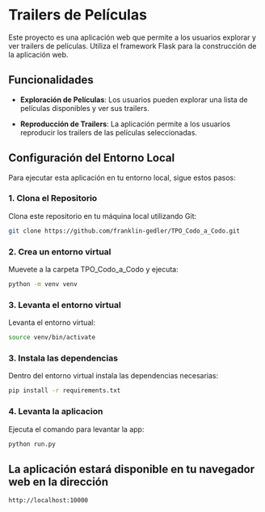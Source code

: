 # Trailers de Películas

Este proyecto es una aplicación web que permite a los usuarios explorar y ver trailers de películas. Utiliza el framework Flask para la construcción de la aplicación web.

## Funcionalidades

- **Exploración de Películas**: Los usuarios pueden explorar una lista de películas disponibles y ver sus trailers.

- **Reproducción de Trailers**: La aplicación permite a los usuarios reproducir los trailers de las películas seleccionadas.

## Configuración del Entorno Local

Para ejecutar esta aplicación en tu entorno local, sigue estos pasos:

### 1. Clona el Repositorio

Clona este repositorio en tu máquina local utilizando Git:

```bash
git clone https://github.com/franklin-gedler/TPO_Codo_a_Codo.git
```

### 2. Crea un entorno virtual

Muevete a la carpeta TPO_Codo_a_Codo y ejecuta:

```bash
python -m venv venv
```

### 3. Levanta el entorno virtual

Levanta el entorno virtual:

```bash
source venv/bin/activate
```

### 3. Instala las dependencias

Dentro del entorno virtual instala las dependencias necesarias:

```bash
pip install -r requirements.txt
```

### 4. Levanta la aplicacion

Ejecuta el comando para levantar la app:

```bash
python run.py
```

## La aplicación estará disponible en tu navegador web en la dirección

```
http://localhost:10000
```
